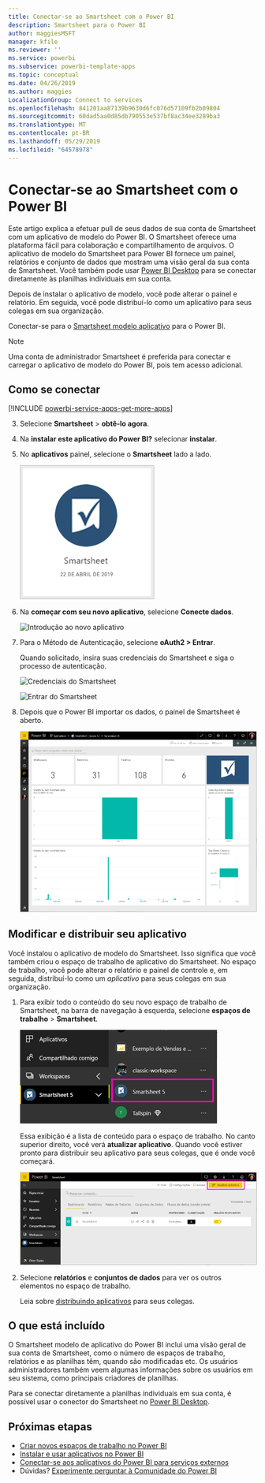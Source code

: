 ```yaml
---
title: Conectar-se ao Smartsheet com o Power BI
description: Smartsheet para o Power BI
author: maggiesMSFT
manager: kfile
ms.reviewer: ''
ms.service: powerbi
ms.subservice: powerbi-template-apps
ms.topic: conceptual
ms.date: 04/26/2019
ms.author: maggies
LocalizationGroup: Connect to services
ms.openlocfilehash: 841201aa87139b9630d6fc076d57109fb2b09804
ms.sourcegitcommit: 60dad5aa0d85db790553e537bf8ac34ee3289ba3
ms.translationtype: MT
ms.contentlocale: pt-BR
ms.lasthandoff: 05/29/2019
ms.locfileid: "64578978"
---
```

# <a name="connect-to-smartsheet-with-power-bi"></a>Conectar-se ao Smartsheet com o Power BI
Este artigo explica a efetuar pull de seus dados de sua conta de Smartsheet com um aplicativo de modelo do Power BI. O Smartsheet oferece uma plataforma fácil para colaboração e compartilhamento de arquivos. O aplicativo de modelo do Smartsheet para Power BI fornece um painel, relatórios e conjunto de dados que mostram uma visão geral da sua conta de Smartsheet. Você também pode usar [Power BI Desktop](desktop-connect-to-data.md) para se conectar diretamente às planilhas individuais em sua conta. 

Depois de instalar o aplicativo de modelo, você pode alterar o painel e relatório. Em seguida, você pode distribuí-lo como um aplicativo para seus colegas em sua organização.

Conectar-se para o [Smartsheet modelo aplicativo](https://app.powerbi.com/groups/me/getdata/services/smartsheet) para o Power BI.

>[!NOTE]
>Uma conta de administrador Smartsheet é preferida para conectar e carregar o aplicativo de modelo do Power BI, pois tem acesso adicional.

## <a name="how-to-connect"></a>Como se conectar

[!INCLUDE [powerbi-service-apps-get-more-apps](./includes/powerbi-service-apps-get-more-apps.md)]

3. Selecione **Smartsheet** \> **obtê-lo agora**.
4. Na **instalar este aplicativo do Power BI?** selecionar **instalar**.
4. No **aplicativos** painel, selecione o **Smartsheet** lado a lado.

    ![Bloco de aplicativo do Power BI Smartsheet](media/service-connect-to-smartsheet/power-bi-smartsheet-tile.png)

6. Na **começar com seu novo aplicativo**, selecione **Conecte dados**.

    ![Introdução ao novo aplicativo](media/service-tutorial-connect-to-github/power-bi-github-app-tutorial-connect-data.png)

4. Para o Método de Autenticação, selecione **oAuth2 \> Entrar**.
   
   Quando solicitado, insira suas credenciais do Smartsheet e siga o processo de autenticação.
   
   ![Credenciais do Smartsheet](media/service-connect-to-smartsheet/creds.png)
   
   ![Entrar do Smartsheet](media/service-connect-to-smartsheet/creds2.png)

5. Depois que o Power BI importar os dados, o painel de Smartsheet é aberto.
   
   ![Painel do Smartsheet](media/service-connect-to-smartsheet/power-bi-smartsheet-dashboard.png)

## <a name="modify-and-distribute-your-app"></a>Modificar e distribuir seu aplicativo

Você instalou o aplicativo de modelo do Smartsheet. Isso significa que você também criou o espaço de trabalho de aplicativo do Smartsheet. No espaço de trabalho, você pode alterar o relatório e painel de controle e, em seguida, distribuí-lo como um *aplicativo* para seus colegas em sua organização. 

1. Para exibir todo o conteúdo do seu novo espaço de trabalho de Smartsheet, na barra de navegação à esquerda, selecione **espaços de trabalho** > **Smartsheet**. 

    ![Espaço de trabalho do Smartsheet no painel de navegação à esquerda](media/service-connect-to-smartsheet/power-bi-smartsheet-workspace.png)

    Essa exibição é a lista de conteúdo para o espaço de trabalho. No canto superior direito, você verá **atualizar aplicativo**. Quando você estiver pronto para distribuir seu aplicativo para seus colegas, que é onde você começará. 

    ![Lista de conteúdo do Smartsheet](media/service-connect-to-smartsheet/power-bi-smartsheet-workspace-content.png)

2. Selecione **relatórios** e **conjuntos de dados** para ver os outros elementos no espaço de trabalho.

    Leia sobre [distribuindo aplicativos](service-create-distribute-apps.md) para seus colegas.

## <a name="whats-included"></a>O que está incluído
O Smartsheet modelo de aplicativo do Power BI inclui uma visão geral de sua conta de Smartsheet, como o número de espaços de trabalho, relatórios e as planilhas têm, quando são modificadas etc. Os usuários administradores também veem algumas informações sobre os usuários em seu sistema, como principais criadores de planilhas.  

Para se conectar diretamente a planilhas individuais em sua conta, é possível usar o conector do Smartsheet no [Power BI Desktop](desktop-connect-to-data.md).  

## <a name="next-steps"></a>Próximas etapas

* [Criar novos espaços de trabalho no Power BI](service-create-the-new-workspaces.md)
* [Instalar e usar aplicativos no Power BI](consumer/end-user-apps.md)
* [Conectar-se aos aplicativos do Power BI para serviços externos](service-connect-to-services.md)
* Dúvidas? [Experimente perguntar à Comunidade do Power BI](http://community.powerbi.com/)